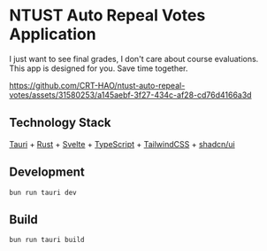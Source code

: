 # NTUST Auto Repeal Votes Application

I just want to see final grades, I don't care about course evaluations.  
This app is designed for you. Save time together.  

https://github.com/CRT-HAO/ntust-auto-repeal-votes/assets/31580253/a145aebf-3f27-434c-af28-cd76d4166a3d

## Technology Stack

[Tauri](https://tauri.app/) + [Rust](https://www.rust-lang.org/) + [Svelte](https://svelte.dev/) + [TypeScript](https://www.typescriptlang.org/) + [TailwindCSS](https://tailwindcss.com/) + [shadcn/ui](https://www.shadcn-svelte.com/)

## Development

```shell
bun run tauri dev
```

## Build

```shell
bun run tauri build
```
